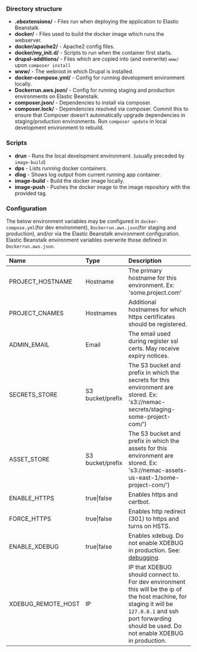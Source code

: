 
### Directory structure

* **.ebextensions/** - Files run when deploying the application to Elastic Beanstalk
* **docker/** - Files used to build the docker image which runs the webserver.
* **docker/apache2/** - Apache2 config files.
* **docker/my_init.d/** - Scripts to run when the container first starts.
* **drupal-additions/** - Files which are copied into (and overwrite) `www/` upon `composer install`
* **www/** - The webroot in which Drupal is installed.
* **docker-compose.yml/** - Config for running development environment locally.
* **Dockerrun.aws.json/** - Config for running staging and production environments on Elastic Beanstalk.
* **composer.json/** - Dependencies to install via composer.
* **composer.lock/** - Dependencies resolved via composer. Commit this to ensure that Composer doesn't automatically upgrade dependencies in staging/production environments. Run `composer update` in local development environment to rebuild.

### Scripts
* **drun** - Runs the local development environment. (usually preceded by `image-build`)
* **dps** - Lists running docker containers.
* **dlog** - Shows log output from current running app container.
* **image-build** - Build the docker image locally.
* **image-push** - Pushes the docker image to the image repository with the provided tag.

### Configuration
The below environment variables may be configured in `docker-compose.yml`(for dev environment), `Dockerrun.aws.json`(for staging and production), and/or via the Elastic Beanstalk environment configuration. Elastic Beanstalk environment variables overwrite those defined in `Dockerrun.aws.json`.

 Name | Type | Description
 :--- | :--- | :---
PROJECT_HOSTNAME | Hostname | The primary hostname for this environment. Ex: 'some.project.com'
PROJECT_CNAMES |Hostnames|Additional hostnames for which https certificates should be registered.
ADMIN_EMAIL|Email|The email used during register ssl certs. May receive expiry notices.
SECRETS_STORE | S3 bucket/prefix | The S3 bucket and prefix in which the secrets for this environment are stored. Ex: 's3://nemac-secrets/staging-some-project-com/')
ASSET_STORE | S3 bucket/prefix | The S3 bucket and prefix in which the assets for this environment are stored. Ex: 's3://nemac-assets-us-east-1/some-project-com/')
ENABLE_HTTPS|true\|false|Enables https and certbot.
FORCE_HTTPS|true\|false|Enables http redirect (301) to https and turns on HSTS.
ENABLE_XDEBUG|true\|false|Enables xdebug. Do not enable XDEBUG in production. See: [debugging](#debugging).
XDEBUG_REMOTE_HOST|IP|IP that XDEBUG should connect to. For dev environment this will be the ip of the host machine, for staging it will be `127.0.0.1` and ssh port forwarding should be used. Do not enable XDEBUG in production.


